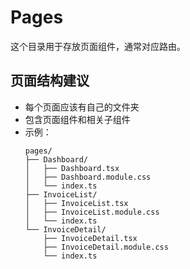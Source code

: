 # Pages

这个目录用于存放页面组件，通常对应路由。

## 页面结构建议

- 每个页面应该有自己的文件夹
- 包含页面组件和相关子组件
- 示例：
  ```
  pages/
  ├── Dashboard/
  │   ├── Dashboard.tsx
  │   ├── Dashboard.module.css
  │   └── index.ts
  ├── InvoiceList/
  │   ├── InvoiceList.tsx
  │   ├── InvoiceList.module.css
  │   └── index.ts
  └── InvoiceDetail/
      ├── InvoiceDetail.tsx
      ├── InvoiceDetail.module.css
      └── index.ts
  ```